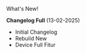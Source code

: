  What's New!

**Changelog Full** (13-02-2025)

- Initial Changelog
- Rebuild New
- Device Full Fitur